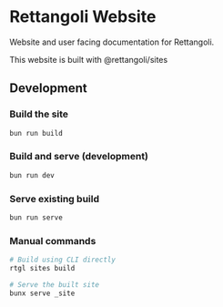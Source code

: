 
# Rettangoli Website

Website and user facing documentation for Rettangoli.

This website is built with @rettangoli/sites

## Development

### Build the site
```bash
bun run build
```

### Build and serve (development)
```bash
bun run dev
```

### Serve existing build
```bash
bun run serve
```

### Manual commands
```bash
# Build using CLI directly
rtgl sites build

# Serve the built site
bunx serve _site
```
